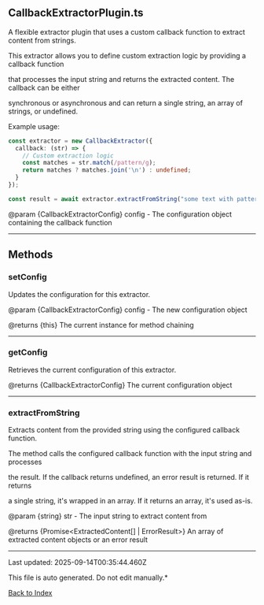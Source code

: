 ## CallbackExtractorPlugin.ts





 A flexible extractor plugin that uses a custom callback function to extract content from strings.



 This extractor allows you to define custom extraction logic by providing a callback function

 that processes the input string and returns the extracted content. The callback can be either

 synchronous or asynchronous and can return a single string, an array of strings, or undefined.



 Example usage:

 ```typescript
 const extractor = new CallbackExtractor({
   callback: (str) => {
     // Custom extraction logic
     const matches = str.match(/pattern/g);
     return matches ? matches.join('\n') : undefined;
   }
 });

 const result = await extractor.extractFromString("some text with pattern matches");
 ```


 @param {CallbackExtractorConfig} config - The configuration object containing the callback function

 



---



## Methods



### **setConfig**

 Updates the configuration for this extractor.



 @param {CallbackExtractorConfig} config - The new configuration object

 @returns {this} The current instance for method chaining

 



---



### **getConfig**

 Retrieves the current configuration of this extractor.



 @returns {CallbackExtractorConfig} The current configuration object

 



---



### **extractFromString**

 Extracts content from the provided string using the configured callback function.



 The method calls the configured callback function with the input string and processes

 the result. If the callback returns undefined, an error result is returned. If it returns

 a single string, it's wrapped in an array. If it returns an array, it's used as-is.



 @param {string} str - The input string to extract content from

 @returns {Promise<ExtractedContent[] | ErrorResult>} An array of extracted content objects or an error result

 



---



Last updated: 2025-09-14T00:35:44.460Z



This file is auto generated. Do not edit manually.*



[Back to Index](./index.md)